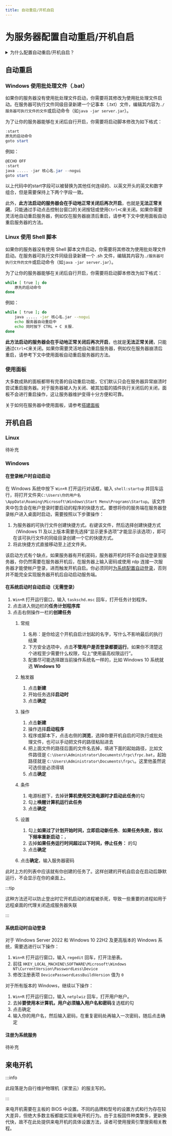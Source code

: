 ```yaml
---
title: 自动重启/开机自启
---
```


# 为服务器配置自动重启/开机自启

<details>
  <summary>为什么配置自动重启/开机自启？</summary>

想象一下，你在一个云服务器上开了一个普通的mc服务器，每天都有源源不断的玩家上线游戏。  
有一次，你忙着为期中考试做准备，连续4天没有上线，忘掉了服务器这边的情况。等你上线时，发现307人的服务器群竟然只剩下272人。  
你的心凉了半截，连忙翻看聊天记录看看服务器群里发生了什么。原来，在你离开 QQ 专心为考试做准备的那天下午，服务器突然离线，玩家们都无法进入服务器。  
玩家们纷纷在群里报怨，有的还来私信你反应情况。可是你正在复习，QQ 消息早已屏蔽，对这一切浑然不知。  
到了晚上，玩家们怨声载道，有的人在群里发各种逆天抽象，有的人则是在猜测你遇到了什么事。新加入的玩家看到服务器已经离线一下午，纷纷离开去寻找更好的服务器。  
第二天白天，服务器群里一片安静，只有几位老玩家讨论了几句服务器什么时候恢复的话题。到了晚上，突然有人说，该不会是服主跑路了吧。  
此言一出，玩家们纷纷认同，并且根据你公开的运维记录和聊天记录，猜测出了各种你跑路的原因。随后，有几位刚加入但没玩几天的玩家退了群。  
第三天开始到现在，服务器群已经变成了聊天群，没人再讨论游戏相关内容，退群的玩家也越来越多。    
可是为什么服务器会离线？你急切地想找出原因。你来到服务商官网，很快明白了事情的原委：在你离开后不久，机房发出了维护公告，称当天下午将进行为期半小时的维护，期间服务器将被关机，维护结束后自动开启。  
你对了下时间，维护仅进行了12分钟，随后服务器便自动开启。然而服务器程序需要你手动进行开启，于是服务器操作系统虽然被启动了，但是玩家仍然无法进入服务器，服务器操作系统就这样空转了4天……  
你无比地痛恨运营商，恨他们为什么不早点通知你，你也无比地自责，后悔为什么自己不早点为服务端核心设置开机自启。  
在这一瞬间，你对那些电脑上烦人的开机自启软件的痛恨似乎短暂地消失了，你突然感觉开机自启有时并不是一件坏事，当你不能日夜守在服务器前时，开机自启就是你最强大的救星。  
于是你打开了这篇教程，发誓自己一定要马上学会为服务器配置开机自启，不能让这样的事情再次发生。  

再想象一下，你是一位资金充足的计算机爱好者，用自己的闲置电脑和自己幸运“抽中”的家宽公网IPv4搭建了一台mc服务器。  
在你的精心照料下，服务器蒸蒸日上，服务器越来越火爆，也有不少爱好技术的玩家转变为管理员，与你日夜不停地为服务器挥洒着汗水。  
好不容易请了今年的年假，你们一家三口踏上了为期7天的度假之旅。临走前站在家门口，你看着你的服务器在角落里嗡嗡地运转着，心里暗自祈祷服务器不要出现问题。  
第三天，你们一家三口正在景点愉快地合照，突然 QQ 不断地传出新消息的声音。你拿出手机一看，玩家们纷纷反映服务器连不上了。你心里咯噔一下，赶快连接服务器远程桌面，看看服务器发生了什么。  
结果远程桌面根本无法连接，管理员们也表示服务器对包括ping在内的任何请求都无响应。包括是服务端、机器人、网页控制台、远程桌面等任何一个服务都不在线，情况不能再坏了。  
现在你已经没有任何办法操作服务器，你想赶快回家看看服务器，可是你现在离家500公里，这根本不现实。你开始根据情况猜测服务器的故障原因。  
崩溃？不一定，即使是蓝屏，电脑也会自动重启，不会一直离线。宽带欠费？你看了下运营商的手机营业厅，话费余额还剩200多块，根本不可能欠费。  
被网络攻击？这倒有可能，但是你也没招谁惹谁，不过万一是真的有人来报复或者单纯是心情不好用你发泄？或者……家里宽带的上游网关出了故障？只能再等一等了。  
煎熬地过了几个小时，服务器问题依旧。攻击也攻击不了这么长时间，修网关也不会修这么长时间。难道是服务器哪里坏掉了？或者是服务器的远程桌面被暴破，变成了别人的地盘？再或者……只是简单的跳闸？无论是哪种原因，你都得回家才能确认是什么问题。  
就这样，你在焦虑中度过了剩下的四天，终于回到了家。厨房的冰箱仍然在正常运转，显然并不是跳闸的缘故。你转向服务器，服务器并没有运行，而是关机状态。  
你按下电源开关，风扇转了起来，你登上服务器后台，启动各个服务，它们全部运转正常，没有任何故障。  
到底是什么导致了服务器自动关机？你仔细回想自己临走前对服务器进行的操作，似乎没有任何一个操作会导致服务器自动关机。  
坏了，要是这样，那服务器将来又出现这种莫名其妙的故障怎么办？这样，你会永远地活在不安之中。  
直到你在微信里找到了物业群里面邻居们的报怨：你走后的第三天，小区突然停电，原来是那天中午下了暴雨，积水泡坏了一处供电线。好在电业局的人紧急抢修，只过了不到半小时，供电就恢复了。  
可是你的服务器并没有人来为它按下开机键，它就这样在关机的状态下放了四天。  
你无比地自责，于是你打开了这篇教程，发誓自己一定要马上学会为服务器配置开机自启，不能让这样的事情再次发生。

在我们的日常生活中，经常会碰到诸如电线维修或损坏，或服务商对机房维护而重启你的服务器的不可抗力因素。既然你不能日夜守在服务器前，你就应该为这些情况做好准备，让服务器符合运行条件时立即恢复，而不是需要你去手动按下开机键。

</details>

## 自动重启

### Windows 使用批处理文件（.bat）

如果你的服务器没有使用批处理文件启动，你需要将其修改为使用批处理文件启动。在服务器可执行文件同级目录新建一个记事本（.txt）文件，编辑其内容为`./服务器可执行文件的文件`或启动命令（如`java -jar server.jar`）。

为了让你的服务器能够在关闭后自行开启，你需要将启动脚本修改为如下格式：

```powershell
:start
原先的启动命令
goto start
```

例如：

```powershell
@ECHO OFF
:start
java ..... -jar 核心名.jar --nogui
goto start
```

以上代码中的start字段可以被替换为其他任何连续的、以英文开头的英文和数字组合，但是需要保持上下两个字段一致。

此外，**此方法启动的服务器会在手动地正常关闭后再次开启**，也就是**无法正常关闭**，只能通过手动点击控制台窗口的关闭按钮或使用`Ctrl+C`来关闭。如果你需要灵活地自动重启服务器，例如仅在服务器崩溃后重启，请参考下文中使用面板自动重启服务器的方法。

### Linux 使用 Shell 脚本

如果你的服务器没有使用 Shell 脚本文件启动，你需要将其修改为使用批处理文件启动。在服务器可执行文件同级目录新建一个 .sh 文件，编辑其内容为`./服务器可执行文件的文件`或启动命令（如`java -jar server.jar`）。

为了让你的服务器能够在关闭后自行开启，你需要将启动脚本修改为如下格式：

```bash
while [ true ]; do
    原先的启动命令
done
```

例如：

```bash
while [ true ]; do
    java ..... -jar 核心名.jar --nogui
    echo 服务器自动重启中
    echo 同时按下 CTRL + C 关服.
done
```

**此方法启动的服务器会在手动地正常关闭后再次开启**，也就是**无法正常关闭**，只能通过`Ctrl+C`来关闭。如果你需要灵活地自动重启服务器，例如仅在服务器崩溃后重启，请参考下文中使用面板自动重启服务器的方法。

### 使用面板

大多数成熟的面板都带有完善的自动重启功能，它们默认只会在服务器异常崩溃时尝试重启服务器。对于服务器被人为关闭、被其加载的插件执行关闭后的关闭，面板不会进行重启操作，这让服务器维护变得十分方便和可靠。

关于如何在服务器中使用面板，请参考[搭建面板](../dashboard)

## 开机自启

### Linux

待补充

### Windows

#### 在登录帐户时自动启动

在 Windows 系统中按下 `Win+R` 打开运行对话框，输入 `shell:startup` 并回车运行，将打开文件夹`C:\Users\你的用户名\AppData\Roaming\Microsoft\Windows\Start Menu\Programs\Startup`。该文件夹中包含会在帐户登录时要启动的程序的快捷方式。要想将你的服务端在服务器登录帐户进入桌面时启动，需要按照以下步骤操作：

1. 为服务器的可执行文件创建快捷方式。右键该文件，然后选择创建快捷方式（Windows 11 及以上版本需要先选择“显示更多选项”才能显示该选项），即可在该可执行文件的同级目录创建一个它的快捷方式。
2. 将此快捷方式直接移动至上述文件夹。

该启动方式有个缺点，如果服务器有开机密码，服务器开机时将不会自动登录至服务器，你仍然需要在服务器开机后，在服务器上输入密码或使用 rdp 连接一次服务器才能使帐户登录，进而触发开机自启。你必须同时[为系统配置自动登录](#系统启动时自动登录)，否则并不能完全实现服务器开机后自动启动服务端。

#### 在系统启动时自动启动（无需登录）

1. `Win+R` 打开运行窗口，输入 `taskschd.msc` 回车，打开任务计划程序。
2. 点击进入侧边栏的**任务计划程序库**
3. 点击右侧操作一栏的**创建任务**
   1. 常规
      1. 名称：是你给这个开机自启计划起的名字，写什么不影响最后的执行结果
      2. 下方安全选项中，点击**不管用户是否登录都要运行**。如果你不清楚这个进程至少需要什么权限，勾上“使用最高权限运行”。
      3. 配置尽可能选择跟当前操作系统名一样的，比如 Windows 10 系统就选 **Windows 10**
         
    2. 触发器
        1. 点击**新建**
        2. 开始任务选择**启动时**
        3. 点击**确定**
    3. 操作
        1. 点击**新建**
        2. 操作选择**启动程序**
        3. 程序或脚本下，点击右侧的**浏览**，选择你要开机自启的可执行或批处理文件，也可以手动把文件的路径粘贴进去
        4. 把上面文件的路径后面的文件名去掉，填进下面的起始路径，比如文件路径是 `C:\Users\Administrator\Documents\frpc\frpc.bat`，起始路径就是 `C:\Users\Administrator\Documents\frpc\`。这里他虽然说可选但是必须得填
        5. 点击**确定**
    4. 条件
        1. 电源标题下，去掉**计算机使用交流电源时才启动此任务**的勾
        2. 勾上**唤醒计算机运行此任务**
        3. 点击**确定**
    5. 设置
        1. 勾上**如果过了计划开始时间，立即启动新任务**、**如果任务失败，按以下频率重新启动：**，
        2. 去掉**如果任务运行时间超过以下时间，停止任务：** 的勾
        3. 点击**确定**
    6. 点击**确定**，输入服务器密码

此时上方的列表中应该就有你创建的任务了。这样创建的开机自启会在启动后静默运行，不会显示在你的桌面上。

:::tip

这种方法还可以防止登出时它开机启动的进程被杀死，导致一些重要的进程如用于远程桌面的代理关闭造成服务器失联

:::

#### 系统启动时自动登录

对于 Windows Server 2022 和 Windows 10 22H2 及更高版本的 Windows 系统，需要选进行以下操作：

1. `Win+R` 打开运行窗口，输入 `regedit` 回车，打开注册表。
2. 前往 `HKEY_LOCAL_MACHINE\SOFTWARE\Microsoft\Windows NT\CurrentVersion\PasswordLess\Device`
3. 修改注册表项 `DevicePasswordLessBuildVersion` 值为 `0`

对于所有版本的 Windows，继续以下操作：

1. `Win+R` 打开运行窗口，输入 `netplwiz` 回车，打开用户帐户。
2. 去掉**要使用本计算机，用户必须输入用户名和密码**复选框的勾
3. 点击确定
4. 输入你的用户名，然后输入密码，在重复密码处再输入一次密码，随后点击确定

#### 注册为系统服务

待补充

## 来电开机

:::info

此段落是为自行维护物理机（家里云）的服主写的。

:::

来电开机需要在主板的 BIOS 中设置。不同的品牌和型号的设置方式和行为存在较大差异，但绝大多数主板都能实现来电开机行为。由于主板固件种类繁多，更新换代快，故不在此处提供来电开机的具体设置方法，读者可使用搜索引擎搜索相关教程。